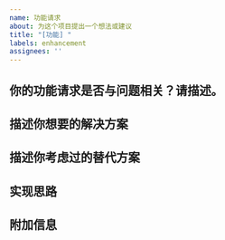```yaml
---
name: 功能请求
about: 为这个项目提出一个想法或建议
title: "[功能] "
labels: enhancement
assignees: ''
---
```


## 你的功能请求是否与问题相关？请描述。
<!-- 清晰简洁地描述问题是什么。例如：当我使用某功能时总是感到困扰 -->

## 描述你想要的解决方案
<!-- 清晰简洁地描述你希望发生的事情 -->

## 描述你考虑过的替代方案
<!-- 清晰简洁地描述你考虑过的任何替代解决方案或功能 -->

## 实现思路
<!-- 如果你有关于如何实现这一功能的想法，请在这里分享 -->

## 附加信息
<!-- 在此处添加关于功能请求的任何其他信息或截图 --> 